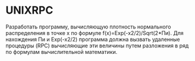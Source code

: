 # UNIXRPC
Разработать программу, вычисляющую плотность нормального распределения в точке x по формуле f(x)=Exp(-x2/2)/Sqrt(2*Пи). 
Для нахождения Пи и Exp(-x2/2) программа должна вызвать удаленные процедуры (RPC) вычисляющие эти величины путем разложения в ряд по формулам вычислительной математики.
